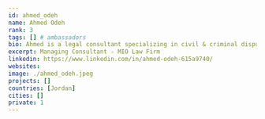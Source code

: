 ```yaml
---
id: ahmed_odeh
name: Ahmed Odeh
rank: 3
tags: [] # ambassadors
bio: Ahmed is a legal consultant specializing in civil & criminal dispute resolution in the UAE. Areas of practice also include commercial, real estate, arbitration and labour. Ahmed also has showcased proven results in managing legal teams in litigation and corporate services, fostering teamwork for projects such as due diligence and client reporting. He is also the author of knowyourrights.dubizzle.com
excerpt: Managing Consultant - MIO Law Firm
linkedin: https://www.linkedin.com/in/ahmed-odeh-615a9740/
websites: 
image: ./ahmed_odeh.jpeg
projects: []
countries: [Jordan]
cities: []
private: 1
---
```

